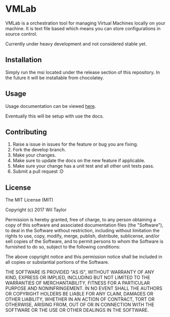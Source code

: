 # VMLab
VMLab is a orchestration tool for managing Virtual Machines locally on your machine. It is text file based which means you can 
store configurations in source control.

Currently under heavy development and not considered stable yet.

## Installation
Simply run the msi located under the release section of this repository. In the future it will be installable from chocolatey.

## Usage
Usage documentation can be viewed [here](./docs/index.md).

Eventually this will be setup with use the docs.

## Contributing
1. Raise a issue in issues for the feature or bug you are fixing.
2. Fork the develop branch.
3. Make your changes. 
4. Make sure to update the docs on the new feature if applicable.
5. Make sure your change has a unit test and all other unit tests pass.
6. Submit a pull request :D

## License
The MIT License (MIT)

Copyright (c) 2017 Wil Taylor

Permission is hereby granted, free of charge, to any person obtaining a copy
of this software and associated documentation files (the "Software"), to deal
in the Software without restriction, including without limitation the rights
to use, copy, modify, merge, publish, distribute, sublicense, and/or sell
copies of the Software, and to permit persons to whom the Software is
furnished to do so, subject to the following conditions:

The above copyright notice and this permission notice shall be included in all
copies or substantial portions of the Software.

THE SOFTWARE IS PROVIDED "AS IS", WITHOUT WARRANTY OF ANY KIND, EXPRESS OR
IMPLIED, INCLUDING BUT NOT LIMITED TO THE WARRANTIES OF MERCHANTABILITY,
FITNESS FOR A PARTICULAR PURPOSE AND NONINFRINGEMENT. IN NO EVENT SHALL THE
AUTHORS OR COPYRIGHT HOLDERS BE LIABLE FOR ANY CLAIM, DAMAGES OR OTHER
LIABILITY, WHETHER IN AN ACTION OF CONTRACT, TORT OR OTHERWISE, ARISING FROM,
OUT OF OR IN CONNECTION WITH THE SOFTWARE OR THE USE OR OTHER DEALINGS IN THE
SOFTWARE.